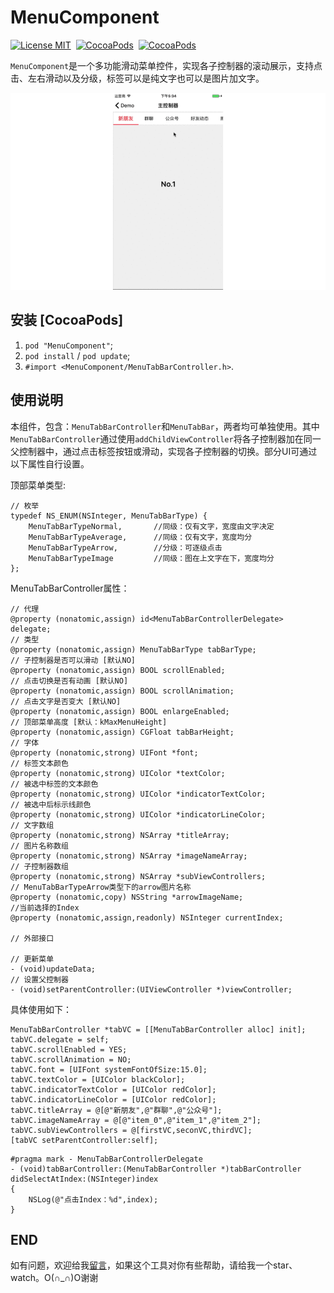 # MenuComponent

[![License MIT](https://img.shields.io/badge/license-MIT-green.svg?style=flat)](https://raw.githubusercontent.com/CheeryLau/MenuComponent/master/LICENSE)&nbsp;
[![CocoaPods](http://img.shields.io/cocoapods/v/MenuComponent.svg?style=flat)](https://cocoapods.org/pods/MenuComponent)&nbsp;
[![CocoaPods](http://img.shields.io/cocoapods/p/MenuComponent.svg?style=flat)](https://cocoapods.org/pods/MenuComponent)&nbsp;

`MenuComponent`是一个多功能滑动菜单控件，实现各子控制器的滚动展示，支持点击、左右滑动以及分级，标签可以是纯文字也可以是图片加文字。

![MenuComponent](Screenshot.gif)

## 安装 [CocoaPods]

1. `pod "MenuComponent"`;
2. `pod install` / `pod update`;
3. `#import <MenuComponent/MenuTabBarController.h>`.

## 使用说明

本组件，包含：`MenuTabBarController`和`MenuTabBar`，两者均可单独使用。其中`MenuTabBarController`通过使用`addChildViewController`将各子控制器加在同一父控制器中，通过点击标签按钮或滑动，实现各子控制器的切换。部分UI可通过以下属性自行设置。

顶部菜单类型:

```objc
// 枚举
typedef NS_ENUM(NSInteger, MenuTabBarType) {
    MenuTabBarTypeNormal,       //同级：仅有文字，宽度由文字决定
    MenuTabBarTypeAverage,      //同级：仅有文字，宽度均分
    MenuTabBarTypeArrow,        //分级：可逐级点击
    MenuTabBarTypeImage         //同级：图在上文字在下，宽度均分
};
```

MenuTabBarController属性：
  
```objc
// 代理
@property (nonatomic,assign) id<MenuTabBarControllerDelegate> delegate;
// 类型
@property (nonatomic,assign) MenuTabBarType tabBarType;
// 子控制器是否可以滑动 [默认NO]
@property (nonatomic,assign) BOOL scrollEnabled;
// 点击切换是否有动画 [默认NO]
@property (nonatomic,assign) BOOL scrollAnimation;
// 点击文字是否变大 [默认NO]
@property (nonatomic,assign) BOOL enlargeEnabled;
// 顶部菜单高度 [默认：kMaxMenuHeight]
@property (nonatomic,assign) CGFloat tabBarHeight;
// 字体
@property (nonatomic,strong) UIFont *font;
// 标签文本颜色
@property (nonatomic,strong) UIColor *textColor;
// 被选中标签的文本颜色
@property (nonatomic,strong) UIColor *indicatorTextColor;
// 被选中后标示线颜色
@property (nonatomic,strong) UIColor *indicatorLineColor;
// 文字数组
@property (nonatomic,strong) NSArray *titleArray;
// 图片名称数组
@property (nonatomic,strong) NSArray *imageNameArray;
// 子控制器数组
@property (nonatomic,strong) NSArray *subViewControllers;
// MenuTabBarTypeArrow类型下的arrow图片名称
@property (nonatomic,copy) NSString *arrowImageName;
//当前选择的Index
@property (nonatomic,assign,readonly) NSInteger currentIndex;

// 外部接口

// 更新菜单
- (void)updateData;
// 设置父控制器
- (void)setParentController:(UIViewController *)viewController;
```

具体使用如下：

```objc
MenuTabBarController *tabVC = [[MenuTabBarController alloc] init];
tabVC.delegate = self;
tabVC.scrollEnabled = YES;
tabVC.scrollAnimation = NO;
tabVC.font = [UIFont systemFontOfSize:15.0];
tabVC.textColor = [UIColor blackColor];
tabVC.indicatorTextColor = [UIColor redColor];
tabVC.indicatorLineColor = [UIColor redColor];
tabVC.titleArray = @[@"新朋友",@"群聊",@"公众号"];
tabVC.imageNameArray = @[@"item_0",@"item_1",@"item_2"];
tabVC.subViewControllers = @[firstVC,seconVC,thirdVC];
[tabVC setParentController:self];
```

```objc
#pragma mark - MenuTabBarControllerDelegate
- (void)tabBarController:(MenuTabBarController *)tabBarController didSelectAtIndex:(NSInteger)index
{
    NSLog(@"点击Index：%d",index);
}
```

## END

如有问题，欢迎给我[留言](https://github.com/CheeryLau/MenuComponent/issues)，如果这个工具对你有些帮助，请给我一个star、watch。O(∩_∩)O谢谢

